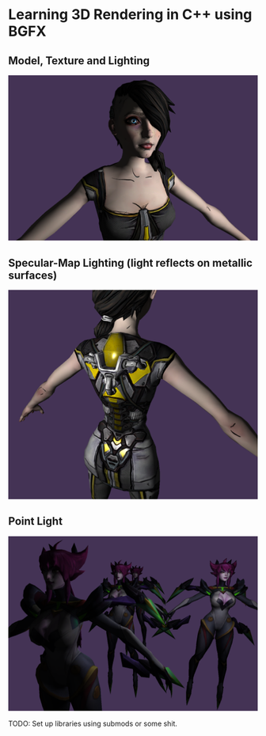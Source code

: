 # Learning 3D Rendering in C++ using BGFX

## Model, Texture and Lighting
![alt text](./ReadMe/screenshot001.png)

## Specular-Map Lighting (light reflects on metallic surfaces)
![alt text](./ReadMe/screenshot002.png)

## Point Light
![alt text](./ReadMe/screenshot003.png)

TODO: Set up libraries using submods or some shit.